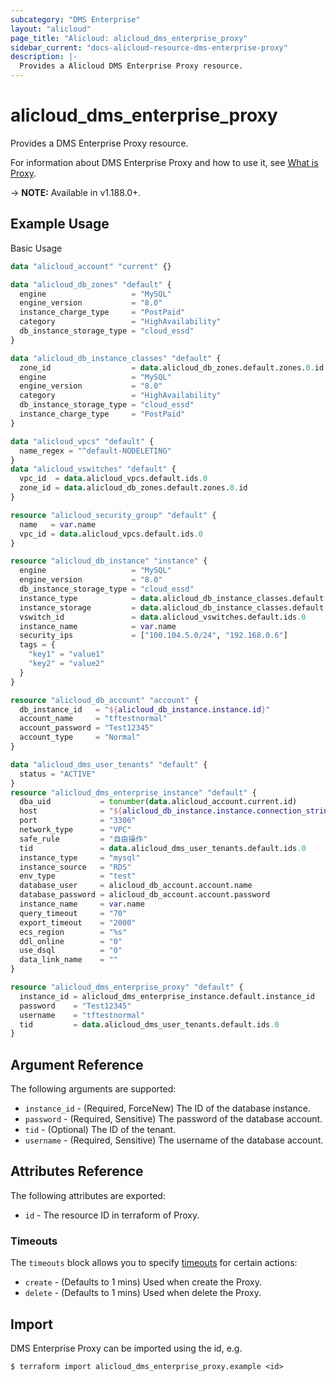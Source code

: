 ```yaml
---
subcategory: "DMS Enterprise"
layout: "alicloud"
page_title: "Alicloud: alicloud_dms_enterprise_proxy"
sidebar_current: "docs-alicloud-resource-dms-enterprise-proxy"
description: |-
  Provides a Alicloud DMS Enterprise Proxy resource.
---
```


# alicloud\_dms\_enterprise\_proxy

Provides a DMS Enterprise Proxy resource.

For information about DMS Enterprise Proxy and how to use it, see [What is Proxy](https://www.alibabacloud.com/help/en/data-management-service/latest/createproxy).

-> **NOTE:** Available in v1.188.0+.

## Example Usage

Basic Usage

```terraform
data "alicloud_account" "current" {}

data "alicloud_db_zones" "default" {
  engine                   = "MySQL"
  engine_version           = "8.0"
  instance_charge_type     = "PostPaid"
  category                 = "HighAvailability"
  db_instance_storage_type = "cloud_essd"
}

data "alicloud_db_instance_classes" "default" {
  zone_id                  = data.alicloud_db_zones.default.zones.0.id
  engine                   = "MySQL"
  engine_version           = "8.0"
  category                 = "HighAvailability"
  db_instance_storage_type = "cloud_essd"
  instance_charge_type     = "PostPaid"
}

data "alicloud_vpcs" "default" {
  name_regex = "^default-NODELETING"
}
data "alicloud_vswitches" "default" {
  vpc_id  = data.alicloud_vpcs.default.ids.0
  zone_id = data.alicloud_db_zones.default.zones.0.id
}

resource "alicloud_security_group" "default" {
  name   = var.name
  vpc_id = data.alicloud_vpcs.default.ids.0
}

resource "alicloud_db_instance" "instance" {
  engine                   = "MySQL"
  engine_version           = "8.0"
  db_instance_storage_type = "cloud_essd"
  instance_type            = data.alicloud_db_instance_classes.default.instance_classes.0.instance_class
  instance_storage         = data.alicloud_db_instance_classes.default.instance_classes.0.storage_range.min
  vswitch_id               = data.alicloud_vswitches.default.ids.0
  instance_name            = var.name
  security_ips             = ["100.104.5.0/24", "192.168.0.6"]
  tags = {
    "key1" = "value1"
    "key2" = "value2"
  }
}

resource "alicloud_db_account" "account" {
  db_instance_id   = "${alicloud_db_instance.instance.id}"
  account_name     = "tftestnormal"
  account_password = "Test12345"
  account_type     = "Normal"
}

data "alicloud_dms_user_tenants" "default" {
  status = "ACTIVE"
}
resource "alicloud_dms_enterprise_instance" "default" {
  dba_uid           = tonumber(data.alicloud_account.current.id)
  host              = "${alicloud_db_instance.instance.connection_string}"
  port              = "3306"
  network_type      = "VPC"
  safe_rule         = "自由操作"
  tid               = data.alicloud_dms_user_tenants.default.ids.0
  instance_type     = "mysql"
  instance_source   = "RDS"
  env_type          = "test"
  database_user     = alicloud_db_account.account.name
  database_password = alicloud_db_account.account.password
  instance_name     = var.name
  query_timeout     = "70"
  export_timeout    = "2000"
  ecs_region        = "%s"
  ddl_online        = "0"
  use_dsql          = "0"
  data_link_name    = ""
}

resource "alicloud_dms_enterprise_proxy" "default" {
  instance_id = alicloud_dms_enterprise_instance.default.instance_id
  password    = "Test12345"
  username    = "tftestnormal"
  tid         = data.alicloud_dms_user_tenants.default.ids.0
}
```

## Argument Reference

The following arguments are supported:

* `instance_id` - (Required, ForceNew) The ID of the database instance.
* `password` - (Required, Sensitive) The password of the database account.
* `tid` - (Optional) The ID of the tenant.
* `username` - (Required, Sensitive) The username of the database account.

## Attributes Reference

The following attributes are exported:

* `id` - The resource ID in terraform of Proxy.

### Timeouts

The `timeouts` block allows you to specify [timeouts](https://www.terraform.io/docs/configuration-0-11/resources.html#timeouts) for certain actions:

* `create` - (Defaults to 1 mins) Used when create the Proxy.
* `delete` - (Defaults to 1 mins) Used when delete the Proxy.


## Import

DMS Enterprise Proxy can be imported using the id, e.g.

```
$ terraform import alicloud_dms_enterprise_proxy.example <id>
```